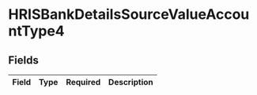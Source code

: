 # HRISBankDetailsSourceValueAccountType4


## Fields

| Field       | Type        | Required    | Description |
| ----------- | ----------- | ----------- | ----------- |